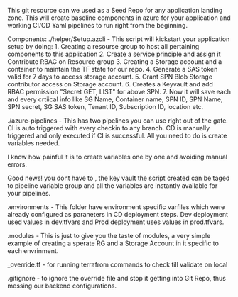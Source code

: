 This git resource can we used as a Seed Repo for any application landing zone. 
This will create baseline components in azure for your application and working CI/CD Yaml pipelines to run right from the beginning. 

Components:
./helper/Setup.azcli - This script will kickstart your application setup by doing:
        1. Creating a resourse group to host all pertaining components to this application
        2. Create a service principle and assign it Contribute RBAC on Resource group
        3. Creating a Storage account and a container to maintain the TF state for our repo.
        4. Generate a SAS token valid for 7 days to access storage account.
        5. Grant SPN Blob Storage contributor access on Storage account.
        6. Creates a Keyvault and add RBAC permission "Secret GET, LIST" for above SPN.
        7. Now it will save each and every crtiical info like SG Name, Container name, SPN ID, SPN Name, SPN secret, SG SAS token, Tenant ID, Subscription ID, location etc.

./azure-pipelines - This has two pipelines you can use right out of the gate. 
                    CI is auto triggered with every checkin to any branch. 
                    CD is manually triggered and only executed if CI is successful. 
                    All you need to do is create variables needed.

I know how painful it is to create variables one by one and avoiding manual errors.

Good news! you dont have to , the key vault the script created can be taged to pipeline variable group and all the variables are instantly available for your pipelines.

.environments - This folder have environment specific varfiles which were already configured as paraneters in CD deployment steps. Dev deployment used values in dev.tfvars and Prod deployment uses values in prod.tfvars.

.modules - This is just to give you the taste of modules, a very simple example of creating a sperate RG and a Storage Account in it specific to each envrinment.

_override.tf  - for running terrafrom commands to check till validate on local 

.gitignore - to ignore the override file and stop it getting into Git Repo, thus messing our backend configurations.
